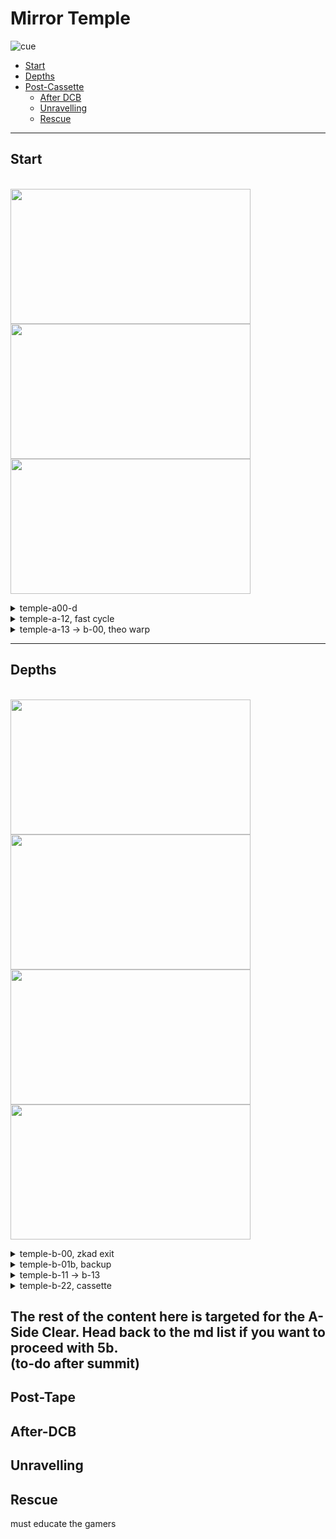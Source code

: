 # Mirror Temple
![cue](https://cdn.discordapp.com/attachments/293555577991200770/776724219308277760/unknown.png)
   - [Start](#start)
   - [Depths](#depths)
 - [Post-Cassette](#post-tape)
   - [After DCB](#after-dcb)
   - [Unravelling](#unravelling)
   - [Rescue](#rescue)
 ----
 ## Start
 \
 <img src="https://github.com/koralreeef/cuedump-anypercent/blob/main/images/5start1.webp" width="384" height="216"/>
 <img src="https://github.com/koralreeef/cuedump-anypercent/blob/main/images/5start2.webp" width="384" height="216"/>
 <img src="https://github.com/koralreeef/cuedump-anypercent/blob/main/images/5start3.webp" width="384" height="216"/>
 
 <details>
      <summary>temple-a00-d</summary>
      
   ![gif](https://github.com/koralreeef/cuedump-anypercent/blob/main/images/5start1.webp)
   \
   ![cue](https://cdn.discordapp.com/attachments/293555577991200770/776247965407772672/5start1.PNG)
   \
   Enter with a hyper bhop, then wavedash and hold jump until the cb. Try to downright in between these two cracks to slide under the ceiling. Do a wavedash + ultra off the 
   platform to set up the next screen cb.
 </details>
 
  <details>
      <summary>temple-a-12, fast cycle</summary>
      
   ![gif](https://github.com/koralreeef/cuedump-anypercent/blob/main/images/5start2.webp)
   \
   ![cue](https://cdn.discordapp.com/attachments/293555577991200770/776247966868307978/5start2.PNG)
   \
   Short hyper in the previous screen, then buffer upright + right dashes. Upright dash before the bubble reaches the line in the cue, and fastfall to make the cycle.
   \
   ![cue](https://cdn.discordapp.com/attachments/293555577991200770/776728734022631444/unknown.png)
   \
   For this cb, upleft dash when the bubble reaches this line.
 </details>
 
  <details>
      <summary>temple-a-13 -> b-00, theo warp</summary>
      
   ![gif](https://github.com/koralreeef/cuedump-anypercent/blob/main/images/5start3.webp)
   \
   ![cue](https://cdn.discordapp.com/attachments/293555577991200770/776247967858163742/5start3.PNG)
   \
   After the key door unlocks, hyper bhop into a wavedash. It is important that the wavedash is started under the lowest ceiling here marked. After the wavedash, 
   jump and upright dash.
   \
   ![cue](https://cdn.discordapp.com/attachments/293555577991200770/776247969409269830/5start4.PNG)
   \
   Cornerkick after the screen transition, hold jump, and upright dash around here. When you reach the peak of your dash height,
   cutscene skip immediately to have Madeline's Y-Position be on the button. If you feel you are too low when you pause, you can try to save yourself by buffering downdash and pressing the button before it kills you.
 </details>
 
 ----
 ## Depths
  \
 <img src="https://github.com/koralreeef/cuedump-anypercent/blob/main/images/depths1.webp" width="384" height="216"/>
 <img src="https://github.com/koralreeef/cuedump-anypercent/blob/main/images/depths2.webp" width="384" height="216"/>
 <img src="https://github.com/koralreeef/cuedump-anypercent/blob/main/images/depths3.webp" width="384" height="216"/>
 <img src="https://github.com/koralreeef/cuedump-anypercent/blob/main/images/depths4.webp" width="384" height="216"/>
 
  <details>
      <summary>temple-b-00, zkad exit</summary>
      
   ![gif](https://github.com/koralreeef/cuedump-anypercent/blob/main/images/depths1.webp)
   \
   ![cue](https://cdn.discordapp.com/attachments/293555577991200770/776247997502849035/depths1.PNG)
   \
   To line up the neutral cornerkick (or turnaround wall climb), get a good ultra and hold downright until transition. 
   Go neutral on transition and jump and do the cornerkick/climbjump. A good indicator that it will work is if Madeline is crouching through transition as pictured above.
 </details>
 
  <details>
      <summary>temple-b-01b, backup</summary>
      
   ![gif](https://github.com/koralreeef/cuedump-anypercent/blob/main/images/depths2.webp)
   \
   ![cue](https://cdn.discordapp.com/attachments/293555577991200770/776248008546582579/depths2.PNG)
   \
   Easy backup to recoup some time if you miss DCB, hyper into transition and wait to upright until you reach the right half of the lower ceiling. 
   You can also add an extra cornerkick for a clean landing after leaving the little space.
 </details>
 
  <details>
      <summary>temple-b-11 -> b-13</summary>
      
   ![gif](https://github.com/koralreeef/cuedump-anypercent/blob/main/images/depths3.webp)
   \
   ![cue](https://cdn.discordapp.com/attachments/293555577991200770/776247965407772672/5start1.PNG)
   \
  To set up the reverse demohyper, simply jump and upright dash almost directly after. Wavedash after Madeline is on the right side of the torch to not miss the button.
  Be careful not to perform the wavedash + upleft too fast otherwise you might miss the button anyway.
 </details>
 
  <details>
      <summary>temple-b-22, cassette</summary>
      
   ![gif](https://github.com/koralreeef/cuedump-anypercent/blob/main/images/depths4.webp)
   \
   ![cue](https://cdn.discordapp.com/attachments/293555577991200770/776247965407772672/5start1.PNG)
   \
   Enter with hyper speed, then downright + upleft dash/wallkick + right dash to set up the first cycle. Once you hear the tick for the blue block to disappear,
   right dash and buffer the upright + hyper bhop to make the last hyper more lenient. After hypering to the pink block, dash three times and wait a tiny bit before an extended hyper + ultra.
 </details>
 
 **The rest of the content here is targeted for the A-Side Clear. Head back to the md list if you want to proceed with 5b.**
 \
 (to-do after summit)
 ----
## Post-Tape

## After-DCB 

## Unravelling

## Rescue 
must educate the gamers 
